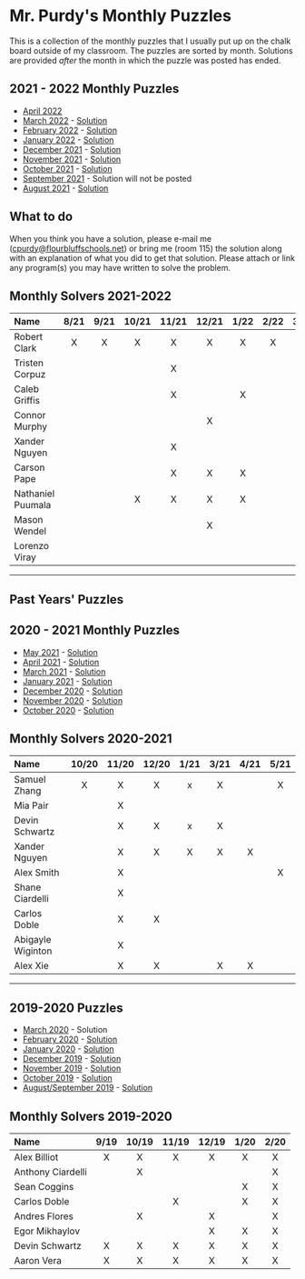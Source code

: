 # Mr. Purdy's Monthly Puzzles

This is a collection of the monthly puzzles that I usually put up on the chalk board outside of my classroom.  The puzzles are sorted by month.  Solutions are provided *after* the month in which the puzzle was posted has ended.
## 2021 - 2022 Monthly Puzzles
* [April 2022](./Puzzles/2022-04/README.md)
* [March 2022](./Puzzles/2022-03/README.md) - [Solution](./Puzzles/2022-03/SOLUTION.md)
* [February 2022](./Puzzles/2022-02/README.md) - [Solution](./Puzzles/2022-02/SOLUTION.md)
* [January 2022](./Puzzles/2022-01/README.md) - [Solution](./Puzzles/2022-01/SOLUTION.md)
* [December 2021](./Puzzles/2021-12/README.md) - [Solution](./Puzzles/2021-12/SOLUTION.md)
* [November 2021](./Puzzles/2021-11/README.md) - [Solution](./Puzzles/2021-11/SOLUTION.md)
* [October 2021](./Puzzles/2021-10/README.md) - [Solution](./Puzzles/2021-10/SOLUTION.md)
* [September 2021](./Puzzles/2021-09/README.md) - Solution will not be posted
* [August 2021](./Puzzles/2021-08/README.md) - [Solution](./Puzzles/2021-08/SOLUTION.md)

## What to do
When you think you have a solution, please e-mail me (cpurdy@flourbluffschools.net) or bring me (room 115) the solution along with an explanation of what you did to get that solution.  Please attach or link any program(s) you may have written to solve the problem.

## Monthly Solvers 2021-2022

|     Name         		   | 8/21  | 9/21  | 10/21 | 11/21 | 12/21 | 1/22  | 2/22  | 3/22  | 4/22  | 5/22  |
|:--               		   |:-:    |:-:    |:-:    |:-:    | :-:   |:-:    |:-:    |  :-:  | :-:   | :-:   |
| Robert Clark     		   | X     | X     | X     | X     | X     |  X    |   X   |  X    | X     |       |
| Tristen Corpuz         |       |       |       | X     |       |       |       |       |       |       |
| Caleb Griffis          |       |       |       | X     |       |  X    |       |       | X     |       |
| Connor Murphy			     |       |       |       |       | X     |       |       | X     |       |       |
| Xander Nguyen          |       |       |       | X     |       |       |       |       |       |       |
| Carson Pape            |       |       |       | X     |  X    |   X   |       |       |       |       | 
| Nathaniel Puumala      |       |       | X     | X     |  X    |   X   |       | X     |       |       | 
| Mason Wendel           |       |       |       |       |  X    |       |       |       |       |       | 
| Lorenzo Viray          |       |       |       |       |       |       |       |  X    |       |       | 


---
## Past Years' Puzzles

## 2020 - 2021 Monthly Puzzles
* [May 2021](./Puzzles/2021-05/README.md) - [Solution](./Puzzles/2021-05/SOLUTION.md)
* [April 2021](./Puzzles/2021-04/README.md) - [Solution](./Puzzles/2021-04/SOLUTION.md)
* [March 2021](./Puzzles/2021-03/README.md) - [Solution](./Puzzles/2021-03/SOLUTIONS.md)
* [January 2021](./Puzzles/2021-01/README.md) - [Solution](./Puzzles/2021-01/SOLUTION.md)
* [December 2020](./Puzzles/2020-12/README.md) - [Solution](./Puzzles/2020-12/SOLUTION.md)
* [November 2020](./Puzzles/2020-11/README.md) - [Solution](./Puzzles/2020-11/SOLUTION.md)
* [October 2020](./Puzzles/2020-10/README.md) - [Solution](./Puzzles/2020-10/SOLUTION.md)


## Monthly Solvers 2020-2021

|     Name          | 10/20 | 11/20 | 12/20 | 1/21 | 3/21 | 4/21 | 5/21 |
|:--                |:-:   |:-:    |:-:    |:-:    | :-:   |:-:   |:-:   |
| Samuel Zhang      | X    | X     | X     |  x    | X     |      | X    |
| Mia Pair          |      | X     |       |       |       |      |      |
| Devin Schwartz    |      | X     | X     | x     |  X    |      |      |
| Xander Nguyen     |      | X     | X     | X     |  X    | X    |      |
| Alex Smith        |      | X     |       |       |       |      |X     |
| Shane Ciardelli   |      | X     |       |       |       |      |      |
| Carlos Doble      |      | X     | X     |       |       |      |      |
| Abigayle Wiginton |      | X     |       |       |       |      |      |
| Alex Xie          |      | X     | X     |       |  X    | X    |      |


---

## 2019-2020 Puzzles
* [March 2020](./Puzzles/2020-03/README.md) - Solution
* [February 2020](./Puzzles/2020-02/README.md) - [Solution](./Puzzles/2020-02/SOLUTION.md)
* [January 2020](./Puzzles/2020-01/README.md) - [Solution](./Puzzles/2020-01/SOLUTION.md)
* [December 2019](./Puzzles/2019-12/README.md) - [Solution](./Puzzles/2019-12/SOLUTION.md)
* [November 2019](./Puzzles/2019-11/README.md) - [Solution](./Puzzles/2019-11/SOLUTION.md)
* [October 2019](./Puzzles/2019-10/README.md) - [Solution](./Puzzles/2019-10/SOLUTION.md)
* [August/September 2019](./Puzzles/2019-09/README.md) - [Solution](./Puzzles/2019-09/SOLUTION.md)


## Monthly Solvers 2019-2020

|     Name    | 9/19 | 10/19 | 11/19 | 12/19 | 1/20 | 2/20 |
|:--          |:-:   |:-:    |:-:    |:-:    |:-:   |:-:   |
|Alex Billiot |    X |     X |     X |     X |    X |X     |
|Anthony Ciardelli | | X     |       |       |      | X    |
|Sean Coggins |      |       |       |       |  X   |X     |
|Carlos Doble |      |       |    X  |       |    X |X     |
|Andres Flores|      |  X    |       |  X    |      |X     |
|Egor Mikhaylov|     |       |       |  X    |   X  |X     | 
|Devin Schwartz| X   |  X    |  X    |  X    |  X   |X     |
|Aaron Vera    | X   | X     | X     |  X    |  X   |X     |
